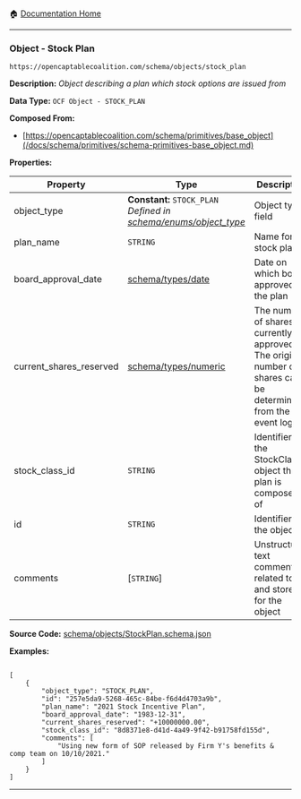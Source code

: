 :house: [Documentation Home](/README.md)

---

### Object - Stock Plan

`https://opencaptablecoalition.com/schema/objects/stock_plan`

**Description:** _Object describing a plan which stock options are issued from_

**Data Type:** `OCF Object - STOCK_PLAN`

**Composed From:**

- [https://opencaptablecoalition.com/schema/primitives/base_object](/docs/schema/primitives/schema-primitives-base_object.md)

**Properties:**

| Property                | Type                                                                                                                   | Description                                                                                                 | Required   |
| ----------------------- | ---------------------------------------------------------------------------------------------------------------------- | ----------------------------------------------------------------------------------------------------------- | ---------- |
| object_type             | **Constant:** `STOCK_PLAN`</br>_Defined in [schema/enums/object_type](/docs/schema/enums/schema-enums-object_type.md)_ | Object type field                                                                                           | `REQUIRED` |
| plan_name               | `STRING`                                                                                                               | Name for the stock plan                                                                                     | `REQUIRED` |
| board_approval_date     | [schema/types/date](/docs/schema/types/schema-types-date.md)                                                           | Date on which board approved the plan                                                                       | -          |
| current_shares_reserved | [schema/types/numeric](/docs/schema/types/schema-types-numeric.md)                                                     | The number of shares currently approved. The original number of shares can be determined from the event log | `REQUIRED` |
| stock_class_id          | `STRING`                                                                                                               | Identifier of the StockClass object this plan is composed of                                                | `REQUIRED` |
| id                      | `STRING`                                                                                                               | Identifier for the object                                                                                   | `REQUIRED` |
| comments                | [`STRING`]</br>                                                                                                        | Unstructured text comments related to and stored for the object                                             | -          |

**Source Code:** [schema/objects/StockPlan.schema.json](/schema/objects/StockPlan.schema.json)

**Examples:**

```

[
    {
        "object_type": "STOCK_PLAN",
        "id": "257e5da9-5268-465c-84be-f6d4d4703a9b",
        "plan_name": "2021 Stock Incentive Plan",
        "board_approval_date": "1983-12-31",
        "current_shares_reserved": "+10000000.00",
        "stock_class_id": "8d8371e8-d41d-4a49-9f42-b91758fd155d",
        "comments": [
            "Using new form of SOP released by Firm Y's benefits & comp team on 10/10/2021."
        ]
    }
]

```

---
